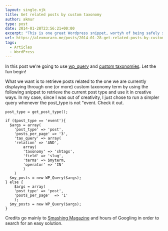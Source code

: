```yaml
---
layout: single.njk
title: Get related posts by custom taxonomy
author: akmur
type: post
date: 2014-01-28T23:56:21+00:00
excerpt: "This is one great Wordpress snippet, wortyh of being safely saved on my blog."
url: https://alexmuraro.me/posts/2014-01-28-get-related-posts-by-custom-taxonomy
tags:
  - Articles
  - WordPress
---
```


In this post we're going to use [wp_query][1] and [custom taxonomies][2]. Let the fun begin!

What we want is to retrieve posts related to the one we are currently displaying through one (or more) custom taxonomy term by using the following snippet to retrieve the current post type and use it in creative ways. In my case, since I was out of creativity, I just chose to run a simpler query whenever the post_type is not "event. Check it out.

```
post_type = get_post_type();

if ($post_type == 'event'){
  $args = array(
    'post_type' => 'post',
    'posts_per_page' => '3',
    'tax_query' => array(
    'relation' => 'AND',
        array(
        'taxonomy' => 'shtags',
        'field' => 'slug',
        'terms' => $myterm,
        'operator' => 'IN'
        )
    )
  $my_posts = new WP_Query($args);
} else {
    $args = array(
    'post_type' => 'post',
    'posts_per_page'  => '1'
    );
  $my_posts = new WP_Query($args);
}
```

Credits go mainly to [Smashing Magazine][3] and hours of Googling in order to search for an easy solution.

[1]: http://codex.wordpress.org/Class_Reference/WP_Query
[2]: http://codex.wordpress.org/Function_Reference/register_taxonomy
[3]: http://wp.smashingmagazine.com/2013/01/14/using-wp_query-wordpress/
